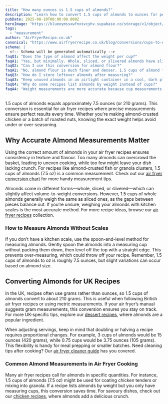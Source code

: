 ```yaml
---
title: "How many ounces is 1.5 cups of almonds?"
description: "Learn how to convert 1.5 cups of almonds to ounces for perfect air fryer recipes. Get accurate measurements in seconds!"
pubDate: 2025-08-10T00:00:00.000Z
heroImage: "https://klueoymssxwfnxsvcyhv.supabase.co/storage/v1/object/public/Shmucket/how-many-ounces-is-1-5-cups-of-almonds.webp"
tags:
  - "measurement"
author: "AirFryerRecipe.co.uk"
canonical: "https://www.airfryerrecipe.co.uk/blog/conversions/cups-to-ounces/how-many-ounces-is-1-5-cups-of-almonds"
schema: |
  <!-- Schema will be generated automatically -->
faqQ1: "Does the type of almond affect the weight per cup?"
faqA1: "Yes, but minimally. Whole, sliced, or slivered almonds have slight differences due to air gaps, but 1.5 cups typically weigh around 7.5 ounces. For absolute precision, especially in baking, use a kitchen scale."
faqQ2: "Can I use this conversion for almond flour?"
faqA2: "No, almond flour is much finer and denser. 1.5 cups of almond flour weighs about 5.5 ounces (155 grams). Always check recipe-specific measurements for flour to avoid texture issues."
faqQ3: "How do I store leftover almonds after measuring?"
faqA3: "Keep unused almonds in an airtight container in a cool, dark place to maintain freshness. For longer storage, refrigerate or freeze them to prevent rancidity."
faqQ4: "Why do some recipes list almonds by weight instead of cups?"
faqA4: "Weight measurements are more accurate because cup measurements can vary based on how ingredients are packed. Professional recipes often use weights for consistency, especially in baking."
---
```

<p>1.5 cups of almonds equals approximately 7.5 ounces (or 210 grams). This conversion is essential for air fryer recipes where precise measurements ensure perfect results every time. Whether you're making almond-crusted chicken or a batch of roasted nuts, knowing the exact weight helps avoid under or over-seasoning.</p>  

<h2>Why Accurate Almond Measurements Matter</h2>  
<p>Using the correct amount of almonds in your air fryer recipes ensures consistency in texture and flavour. Too many almonds can overcrowd the basket, leading to uneven cooking, while too few might leave your dish lacking crunch. For recipes like almond-crusted fish or granola clusters, 1.5 cups of almonds (7.5 oz) is a common measurement. Check out our <a href=https://www.airfryerrecipe.co.uk/air-fryer-conversion-chart>air fryer conversion chart</a> for more handy measurement tips.</p>  

<p>Almonds come in different forms—whole, sliced, or slivered—which can slightly affect volume-to-weight conversions. However, 1.5 cups of whole almonds generally weigh the same as sliced ones, as the gaps between pieces balance out. If you’re unsure, weighing your almonds with kitchen scales is the most accurate method. For more recipe ideas, browse our <a href=https://www.airfryerrecipe.co.uk/recipes>air fryer recipes</a> collection.</p>  

<h3>How to Measure Almonds Without Scales</h3>  
<p>If you don’t have a kitchen scale, use the spoon-and-level method for measuring almonds. Gently spoon the almonds into a measuring cup without packing them down, then level off the top with a straight edge. This prevents over-measuring, which could throw off your recipe. Remember, 1.5 cups of almonds to oz is roughly 7.5 ounces, but slight variations can occur based on almond size.</p>  

<h2>Converting Almonds for UK Recipes</h2>  
<p>In the UK, recipes often use grams rather than ounces, so 1.5 cups of almonds convert to about 210 grams. This is useful when following British air fryer recipes or using metric measurements. If your air fryer’s manual suggests gram measurements, this conversion ensures you stay on track. For more UK-specific tips, explore our <a href=https://www.airfryerrecipe.co.uk/recipe-category/dessert>dessert recipes</a>, where almonds are a popular ingredient.</p>  

<p>When adjusting servings, keep in mind that doubling or halving a recipe requires proportional changes. For example, 3 cups of almonds would be 15 ounces (420 grams), while 0.75 cups would be 3.75 ounces (105 grams). This flexibility is handy for meal prepping or smaller batches. Need cleaning tips after cooking? Our <a href=https://www.airfryerrecipe.co.uk/air-fryer-cleaner>air fryer cleaner guide</a> has you covered.</p>  

<h3>Common Almond Measurements in Air Fryer Cooking</h3>  
<p>Many air fryer recipes call for almonds in specific quantities. For instance, 1.5 cups of almonds (7.5 oz) might be used for coating chicken tenders or mixing into granola. If a recipe lists almonds by weight but you only have measuring cups, this conversion saves time. For savoury dishes, check out our <a href=https://www.airfryerrecipe.co.uk/recipe-category/chicken>chicken recipes</a>, where almonds add a delicious crunch.</p>

